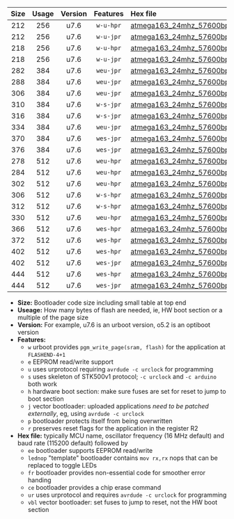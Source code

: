 |Size|Usage|Version|Features|Hex file|
|:-:|:-:|:-:|:-:|:--|
|212|256|u7.6|`w-u-hpr`|[atmega163_24mhz_57600bps_ur.hex](https://raw.githubusercontent.com/stefanrueger/urboot/main//atmega163_24mhz_57600bps_ur.hex)|
|212|256|u7.6|`w-u-jpr`|[atmega163_24mhz_57600bps_ur_vbl.hex](https://raw.githubusercontent.com/stefanrueger/urboot/main//atmega163_24mhz_57600bps_ur_vbl.hex)|
|218|256|u7.6|`w-u-hpr`|[atmega163_24mhz_57600bps_lednop_ur.hex](https://raw.githubusercontent.com/stefanrueger/urboot/main//atmega163_24mhz_57600bps_lednop_ur.hex)|
|218|256|u7.6|`w-u-jpr`|[atmega163_24mhz_57600bps_lednop_ur_vbl.hex](https://raw.githubusercontent.com/stefanrueger/urboot/main//atmega163_24mhz_57600bps_lednop_ur_vbl.hex)|
|282|384|u7.6|`weu-jpr`|[atmega163_24mhz_57600bps_ee_ur_vbl.hex](https://raw.githubusercontent.com/stefanrueger/urboot/main//atmega163_24mhz_57600bps_ee_ur_vbl.hex)|
|288|384|u7.6|`weu-jpr`|[atmega163_24mhz_57600bps_ee_lednop_ur_vbl.hex](https://raw.githubusercontent.com/stefanrueger/urboot/main//atmega163_24mhz_57600bps_ee_lednop_ur_vbl.hex)|
|306|384|u7.6|`weu-jpr`|[atmega163_24mhz_57600bps_ee_lednop_fr_ur_vbl.hex](https://raw.githubusercontent.com/stefanrueger/urboot/main//atmega163_24mhz_57600bps_ee_lednop_fr_ur_vbl.hex)|
|310|384|u7.6|`w-s-jpr`|[atmega163_24mhz_57600bps_vbl.hex](https://raw.githubusercontent.com/stefanrueger/urboot/main//atmega163_24mhz_57600bps_vbl.hex)|
|316|384|u7.6|`w-s-jpr`|[atmega163_24mhz_57600bps_lednop_vbl.hex](https://raw.githubusercontent.com/stefanrueger/urboot/main//atmega163_24mhz_57600bps_lednop_vbl.hex)|
|334|384|u7.6|`weu-jpr`|[atmega163_24mhz_57600bps_ee_lednop_fr_ce_ur_vbl.hex](https://raw.githubusercontent.com/stefanrueger/urboot/main//atmega163_24mhz_57600bps_ee_lednop_fr_ce_ur_vbl.hex)|
|370|384|u7.6|`wes-jpr`|[atmega163_24mhz_57600bps_ee_vbl.hex](https://raw.githubusercontent.com/stefanrueger/urboot/main//atmega163_24mhz_57600bps_ee_vbl.hex)|
|376|384|u7.6|`wes-jpr`|[atmega163_24mhz_57600bps_ee_lednop_vbl.hex](https://raw.githubusercontent.com/stefanrueger/urboot/main//atmega163_24mhz_57600bps_ee_lednop_vbl.hex)|
|278|512|u7.6|`weu-hpr`|[atmega163_24mhz_57600bps_ee_ur.hex](https://raw.githubusercontent.com/stefanrueger/urboot/main//atmega163_24mhz_57600bps_ee_ur.hex)|
|284|512|u7.6|`weu-hpr`|[atmega163_24mhz_57600bps_ee_lednop_ur.hex](https://raw.githubusercontent.com/stefanrueger/urboot/main//atmega163_24mhz_57600bps_ee_lednop_ur.hex)|
|302|512|u7.6|`weu-hpr`|[atmega163_24mhz_57600bps_ee_lednop_fr_ur.hex](https://raw.githubusercontent.com/stefanrueger/urboot/main//atmega163_24mhz_57600bps_ee_lednop_fr_ur.hex)|
|306|512|u7.6|`w-s-hpr`|[atmega163_24mhz_57600bps.hex](https://raw.githubusercontent.com/stefanrueger/urboot/main//atmega163_24mhz_57600bps.hex)|
|312|512|u7.6|`w-s-hpr`|[atmega163_24mhz_57600bps_lednop.hex](https://raw.githubusercontent.com/stefanrueger/urboot/main//atmega163_24mhz_57600bps_lednop.hex)|
|330|512|u7.6|`weu-hpr`|[atmega163_24mhz_57600bps_ee_lednop_fr_ce_ur.hex](https://raw.githubusercontent.com/stefanrueger/urboot/main//atmega163_24mhz_57600bps_ee_lednop_fr_ce_ur.hex)|
|366|512|u7.6|`wes-hpr`|[atmega163_24mhz_57600bps_ee.hex](https://raw.githubusercontent.com/stefanrueger/urboot/main//atmega163_24mhz_57600bps_ee.hex)|
|372|512|u7.6|`wes-hpr`|[atmega163_24mhz_57600bps_ee_lednop.hex](https://raw.githubusercontent.com/stefanrueger/urboot/main//atmega163_24mhz_57600bps_ee_lednop.hex)|
|402|512|u7.6|`wes-hpr`|[atmega163_24mhz_57600bps_ee_lednop_fr.hex](https://raw.githubusercontent.com/stefanrueger/urboot/main//atmega163_24mhz_57600bps_ee_lednop_fr.hex)|
|402|512|u7.6|`wes-jpr`|[atmega163_24mhz_57600bps_ee_lednop_fr_vbl.hex](https://raw.githubusercontent.com/stefanrueger/urboot/main//atmega163_24mhz_57600bps_ee_lednop_fr_vbl.hex)|
|444|512|u7.6|`wes-hpr`|[atmega163_24mhz_57600bps_ee_lednop_fr_ce.hex](https://raw.githubusercontent.com/stefanrueger/urboot/main//atmega163_24mhz_57600bps_ee_lednop_fr_ce.hex)|
|444|512|u7.6|`wes-jpr`|[atmega163_24mhz_57600bps_ee_lednop_fr_ce_vbl.hex](https://raw.githubusercontent.com/stefanrueger/urboot/main//atmega163_24mhz_57600bps_ee_lednop_fr_ce_vbl.hex)|

- **Size:** Bootloader code size including small table at top end
- **Useage:** How many bytes of flash are needed, ie, HW boot section or a multiple of the page size
- **Version:** For example, u7.6 is an urboot version, o5.2 is an optiboot version
- **Features:**
  + `w` urboot provides `pgm_write_page(sram, flash)` for the application at `FLASHEND-4+1`
  + `e` EEPROM read/write support
  + `u` uses urprotocol requiring `avrdude -c urclock` for programming
  + `s` uses skeleton of STK500v1 protocol; `-c urclock` and `-c arduino` both work
  + `h` hardware boot section: make sure fuses are set for reset to jump to boot section
  + `j` vector bootloader: uploaded applications *need to be patched externally*, eg, using `avrdude -c urclock`
  + `p` bootloader protects itself from being overwritten
  + `r` preserves reset flags for the application in the register R2
- **Hex file:** typically MCU name, oscillator frequency (16 MHz default) and baud rate (115200 default) followed by
  + `ee` bootloader supports EEPROM read/write
  + `lednop` "template" bootloader contains `mov rx,rx` nops that can be replaced to toggle LEDs
  + `fr` bootloader provides non-essential code for smoother error handing
  + `ce` bootloader provides a chip erase command
  + `ur` uses urprotocol and requires `avrdude -c urclock` for programming
  + `vbl` vector bootloader: set fuses to jump to reset, not the HW boot section

